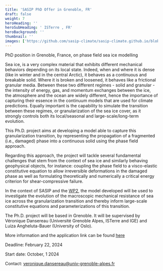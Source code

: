```yaml
---
title: 'SASIP PhD Offer in Grenoble, FR'
draft: false
weight: 7
heroHeading: ''
heroSubHeading: ' ISTerre , FR'
heroBackground: ''
thumbnail: ''
images: ['https://github.com/sasip-climate/sasip-climate.github.io/blob/master/static/images/ice.jpg']
---
```


PhD position in Grenoble, France, on phase field sea ice modelling

Sea ice, is a very complex material that exhibits different mechanical behaviors depending on its local state. Indeed, when and where it is dense (like in winter and in the central Arctic), it behaves as a continuous and breakable solid. Where it is broken and loosened, it behaves like a frictional granular media. Between these two different regimes - solid and granular - the intensity of energy, gas, and momentum exchanges between the ice, the atmosphere and the ocean are widely different, hence the importance of capturing their essence in the continuum models that are used for climate predictions. Equally important is the capability to simulate the transition between these regimes, or granularization of the sea ice cover, as it strongly controls both its local/seasonal and large-scale/long-term evolution.

This Ph.D. project aims at developing a model able to capture this granularization transition, by representing the propagation of a fragmented (i.e., damaged) phase into a continuous solid using the phase field approach.

Regarding this approach, the project will tackle several fundamental challenges that stem from the context of sea ice and similarly behaving geophysical objects, for instance: coupling the phase field to a visco-elastic constitutive equation to allow irreversible deformations in the damaged phase as well as formulating theoretically and numerically a critical energy criterion for shear-compressive failure.

In the context of SASIP and the [WP2](https://sasip-climate.github.io/research/work-package-two/), the model developed will be used to investigate the evolution of the macroscopic mechanical resistance of sea ice across the granularization transition and thereby inform large-scale constitutive equations and parameterizations of this transition.

The Ph.D. project will be based in Grenoble. It will be supervised by Véronique Dansereau (Université Grenoble Alpes, ISTerre and IGE) and Luiza Angheluta-Bauer (University of Oslo). 

More information and the application link can be found [here](https://emploi.cnrs.fr/Offres/Doctorant/UMR5275-VERDAN-005/Default.aspx?lang=EN)

Deadline: February 22, 2024

Start date: October, 1 2024

Contact: veronique.dansereau@univ-grenoble-alpes.fr 
